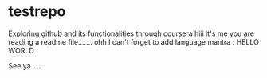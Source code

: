 # testrepo
Exploring github and its functionalities through coursera
hiii it's me 
you are reading a readme file.......
ohh I can't forget to add language mantra : 
HELLO WORLD

See ya.....
